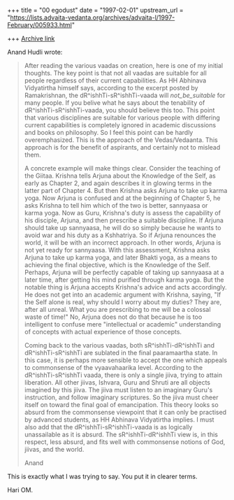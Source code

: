 +++
title = "00 egodust"
date = "1997-02-01"
upstream_url = "https://lists.advaita-vedanta.org/archives/advaita-l/1997-February/005933.html"

+++
[Archive link](https://lists.advaita-vedanta.org/archives/advaita-l/1997-February/005933.html)

Anand Hudli wrote:
>    After reading the various vaadas on creation, here is one of my initial
>    thoughts. The key point is that not all vaadas are suitable for
>    all people regardless of their current capabilities.
>    As HH Abhinava Vidyatirtha himself says, according to
>    the excerpt posted by Ramakrishnan, the dR^ishhTi-sR^ishhTi-vaada
>    will _not_be_suitable_ for many people. If you belive what he says
>    about the tenability of dR^ishhTi-sR^ishhTi-vaada, you should believe
>    this too. This point that various disciplines are suitable for various
>    people with differing current capabilities is completely ignored in
>    academic discussions and books on philosophy. So I feel this point can
>    be hardly overemphasized. This is the approach of the Vedas/Vedaanta.
>    This approach is for the benefit of aspirants, and certainly not to
>    mislead them.
>
>    A concrete example will make things clear. Consider the teaching of
>    the Giitaa. Krishna tells Arjuna about the Knowledge of the Self,
>    as early as Chapter 2, and again describes it in glowing terms in
>    the latter part of Chapter 4. But then Krishna asks Arjuna to take up
>    karma yoga. Now Arjuna is confused and at the beginning of Chapter 5,
>    he asks Krishna to tell him which of the two is better, sannyaasa or
>    karma yoga. Now as Guru, Krishna's duty is assess the capability of
>    his disciple, Arjuna, and then prescribe a suitable discipline. If
>    Arjuna should take up sannyaasa, he will do so simply because he wants
>    to avoid war and his duty as a Kshhatriya. So if Arjuna renounces the
>    world, it will be with an incorrect approach. In other words, Arjuna is
>    not yet ready for sannyaasa. With this assessment, Krishna asks Arjuna
>    to take up karma yoga, and later Bhakti yoga, as a means to achieving
>    the final objective, which is the Knowledge of the Self. Perhaps, Arjuna
>    will be perfectly capable of taking up sannyaasa at a later time, after
>    getting his mind purified through karma yoga. But the notable thing is
>    Arjuna accepts Krishna's advice and acts accordingly. He does not get
>    into an academic argument with Krishna, saying, "If the Self alone is
>    real, why should I worry about my duties? They are, after all unreal.
>    What you are prescribing to me will be a colossal waste of time!"
>    No, Arjuna does not do that because he is too intelligent to confuse
>    mere "intellectual or academic" understanding of concepts with actual
>    experience of those concepts.
>
>    Coming back to the various vaadas, both sR^ishhTi-dR^ishhTi and
>    dR^ishhTi-sR^ishhTi are sublated in the final paaramaartha state.
>    In this case, it is perhaps more sensible to accept the one which
>    appeals to commonsense of the vyaavahaarika level. According to the
>    dR^ishhTi-sR^ishhTi vaada, there is only a single jiiva, trying to
>    attain liberation. All other jiivas, Ishvara, Guru and Shruti are all
>    objects imagined by this jiiva. The jiiva must listen to an imaginary
>    Guru's instruction, and follow imaginary scriptures. So the jiiva
>    must cheer itself on toward the final goal of emancipation. This theory
>    looks so absurd from the commonsense viewpoint that it can only be
>    practised by advanced students, as HH Abhinava Vidyatirtha implies.
>    I must also add that the dR^ishhTi-sR^ishhTi-vaada is as logically
>    unassailable as it is absurd. The sR^ishhTi-dR^ishhTi view is,
>    in this respect, less absurd, and fits well with commonsense
>    notions of God, jiivas, and the world.
>
>    Anand


This is exactly what I was trying to say.  You put it in clearer terms.


Hari OM.

